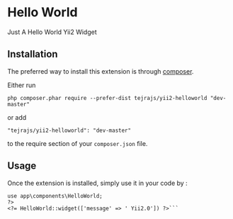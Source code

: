 Hello World
===========
Just A Hello World Yii2 Widget  

Installation
------------

The preferred way to install this extension is through [composer](http://getcomposer.org/download/).

Either run

```
php composer.phar require --prefer-dist tejrajs/yii2-helloworld "dev-master"
```

or add

```
"tejrajs/yii2-helloworld": "dev-master"
```

to the require section of your `composer.json` file.


Usage
-----

Once the extension is installed, simply use it in your code by  :

```php<?php
use app\components\HelloWorld;
?>
<?= HelloWorld::widget(['message' => ' Yii2.0']) ?>```
